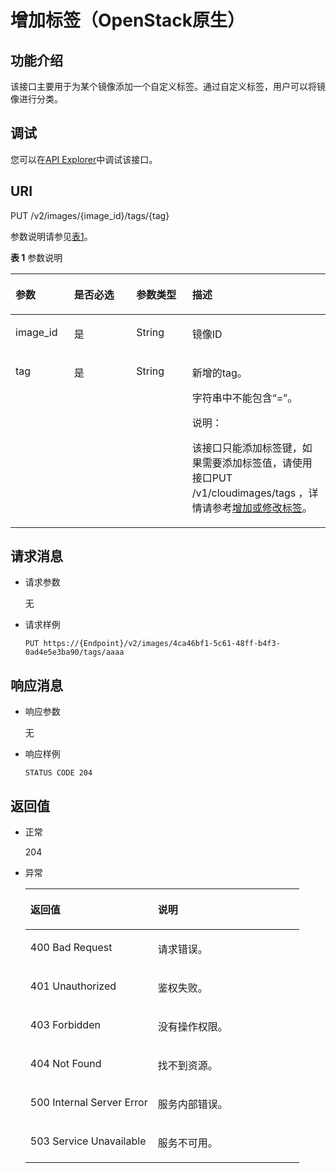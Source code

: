 # 增加标签（OpenStack原生）<a name="ims_03_0712"></a>

## 功能介绍<a name="section43944024"></a>

该接口主要用于为某个镜像添加一个自定义标签。通过自定义标签，用户可以将镜像进行分类。

## 调试<a name="section44686511322"></a>

您可以在[API Explorer](https://apiexplorer.developer.huaweicloud.com/apiexplorer/doc?locale=zh-cn&consoleCurrentProductId=ims&consoleCurrentProductshort=&product=IMS&api=GlanceCreateTag)中调试该接口。

## URI<a name="section59951903"></a>

PUT /v2/images/\{image\_id\}/tags/\{tag\}

参数说明请参见[表1](#table58396974)。

**表 1**  参数说明

<a name="table58396974"></a>
<table><thead align="left"><tr id="row52161898"><th class="cellrowborder" valign="top" width="18.60813918608139%" id="mcps1.2.5.1.1"><p id="p64364196"><a name="p64364196"></a><a name="p64364196"></a>参数</p>
</th>
<th class="cellrowborder" valign="top" width="19.73802619738026%" id="mcps1.2.5.1.2"><p id="p40455902205623"><a name="p40455902205623"></a><a name="p40455902205623"></a>是否必选</p>
</th>
<th class="cellrowborder" valign="top" width="17.74822517748225%" id="mcps1.2.5.1.3"><p id="p46117407"><a name="p46117407"></a><a name="p46117407"></a>参数类型</p>
</th>
<th class="cellrowborder" valign="top" width="43.90560943905609%" id="mcps1.2.5.1.4"><p id="p44522499"><a name="p44522499"></a><a name="p44522499"></a>描述</p>
</th>
</tr>
</thead>
<tbody><tr id="row49552630"><td class="cellrowborder" valign="top" width="18.60813918608139%" headers="mcps1.2.5.1.1 "><p id="p54340131"><a name="p54340131"></a><a name="p54340131"></a>image_id</p>
</td>
<td class="cellrowborder" valign="top" width="19.73802619738026%" headers="mcps1.2.5.1.2 "><p id="p15622373205623"><a name="p15622373205623"></a><a name="p15622373205623"></a>是</p>
</td>
<td class="cellrowborder" valign="top" width="17.74822517748225%" headers="mcps1.2.5.1.3 "><p id="p39474480"><a name="p39474480"></a><a name="p39474480"></a>String</p>
</td>
<td class="cellrowborder" valign="top" width="43.90560943905609%" headers="mcps1.2.5.1.4 "><p id="p43316293"><a name="p43316293"></a><a name="p43316293"></a>镜像ID</p>
</td>
</tr>
<tr id="row54302323"><td class="cellrowborder" valign="top" width="18.60813918608139%" headers="mcps1.2.5.1.1 "><p id="p36412008"><a name="p36412008"></a><a name="p36412008"></a>tag</p>
</td>
<td class="cellrowborder" valign="top" width="19.73802619738026%" headers="mcps1.2.5.1.2 "><p id="p47312118205623"><a name="p47312118205623"></a><a name="p47312118205623"></a>是</p>
</td>
<td class="cellrowborder" valign="top" width="17.74822517748225%" headers="mcps1.2.5.1.3 "><p id="p63691513"><a name="p63691513"></a><a name="p63691513"></a>String</p>
</td>
<td class="cellrowborder" valign="top" width="43.90560943905609%" headers="mcps1.2.5.1.4 "><p id="p75636161112"><a name="p75636161112"></a><a name="p75636161112"></a>新增的tag。</p>
<p id="p3391142192115"><a name="p3391142192115"></a><a name="p3391142192115"></a>字符串中不能包含“=”。</p>
<div class="note" id="note1350761815387"><a name="note1350761815387"></a><a name="note1350761815387"></a><span class="notetitle"> 说明： </span><div class="notebody"><p id="p550721883817"><a name="p550721883817"></a><a name="p550721883817"></a>该接口只能添加标签键，如果需要添加标签值，请使用接口PUT /v1/cloudimages/tags ，详情请参考<a href="增加或修改标签.md">增加或修改标签</a>。</p>
</div></div>
</td>
</tr>
</tbody>
</table>

## 请求消息<a name="section2696221"></a>

-   请求参数

    无

-   请求样例

    ```
    PUT https://{Endpoint}/v2/images/4ca46bf1-5c61-48ff-b4f3-0ad4e5e3ba90/tags/aaaa
    ```


## 响应消息<a name="section24265995"></a>

-   响应参数

    无

-   响应样例

    ```
    STATUS CODE 204
    ```


## 返回值<a name="section17067371"></a>

-   正常

    204

-   异常

    <a name="table642803117411"></a>
    <table><thead align="left"><tr id="row109645217411"><th class="cellrowborder" valign="top" width="46.54%" id="mcps1.1.3.1.1"><p id="p2170376317411"><a name="p2170376317411"></a><a name="p2170376317411"></a>返回值</p>
    </th>
    <th class="cellrowborder" valign="top" width="53.459999999999994%" id="mcps1.1.3.1.2"><p id="p1317436717411"><a name="p1317436717411"></a><a name="p1317436717411"></a>说明</p>
    </th>
    </tr>
    </thead>
    <tbody><tr id="row6049076717411"><td class="cellrowborder" valign="top" width="46.54%" headers="mcps1.1.3.1.1 "><p id="p80506717411"><a name="p80506717411"></a><a name="p80506717411"></a>400 Bad Request</p>
    </td>
    <td class="cellrowborder" valign="top" width="53.459999999999994%" headers="mcps1.1.3.1.2 "><p id="p6521049217411"><a name="p6521049217411"></a><a name="p6521049217411"></a>请求错误。</p>
    </td>
    </tr>
    <tr id="row5002352417411"><td class="cellrowborder" valign="top" width="46.54%" headers="mcps1.1.3.1.1 "><p id="p2537366317411"><a name="p2537366317411"></a><a name="p2537366317411"></a>401 Unauthorized</p>
    </td>
    <td class="cellrowborder" valign="top" width="53.459999999999994%" headers="mcps1.1.3.1.2 "><p id="p4200083517411"><a name="p4200083517411"></a><a name="p4200083517411"></a>鉴权失败。</p>
    </td>
    </tr>
    <tr id="row4246319517411"><td class="cellrowborder" valign="top" width="46.54%" headers="mcps1.1.3.1.1 "><p id="p1696676617411"><a name="p1696676617411"></a><a name="p1696676617411"></a>403 Forbidden</p>
    </td>
    <td class="cellrowborder" valign="top" width="53.459999999999994%" headers="mcps1.1.3.1.2 "><p id="p3213081417411"><a name="p3213081417411"></a><a name="p3213081417411"></a>没有操作权限。</p>
    </td>
    </tr>
    <tr id="row22446538192234"><td class="cellrowborder" valign="top" width="46.54%" headers="mcps1.1.3.1.1 "><p id="p2466565192236"><a name="p2466565192236"></a><a name="p2466565192236"></a>404 Not Found</p>
    </td>
    <td class="cellrowborder" valign="top" width="53.459999999999994%" headers="mcps1.1.3.1.2 "><p id="p65574046192236"><a name="p65574046192236"></a><a name="p65574046192236"></a>找不到资源。</p>
    </td>
    </tr>
    <tr id="row2074187217411"><td class="cellrowborder" valign="top" width="46.54%" headers="mcps1.1.3.1.1 "><p id="p237005317411"><a name="p237005317411"></a><a name="p237005317411"></a>500 Internal Server Error</p>
    </td>
    <td class="cellrowborder" valign="top" width="53.459999999999994%" headers="mcps1.1.3.1.2 "><p id="p5775661917411"><a name="p5775661917411"></a><a name="p5775661917411"></a>服务内部错误。</p>
    </td>
    </tr>
    <tr id="row5004752817411"><td class="cellrowborder" valign="top" width="46.54%" headers="mcps1.1.3.1.1 "><p id="p2731794517411"><a name="p2731794517411"></a><a name="p2731794517411"></a>503 Service Unavailable</p>
    </td>
    <td class="cellrowborder" valign="top" width="53.459999999999994%" headers="mcps1.1.3.1.2 "><p id="p6526996817411"><a name="p6526996817411"></a><a name="p6526996817411"></a>服务不可用。</p>
    </td>
    </tr>
    </tbody>
    </table>


